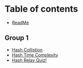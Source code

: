 # Table of contents

* [ReadMe](README.md)

## Group 1

* [Hash Collistion](<README (1).md>)
* [Hash Time Complexity](group-1/hash-time-complexity.md)
* [Hash Relay Quiz!](group-1/hash-relay-quiz.md)
